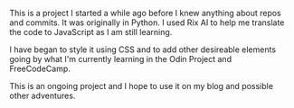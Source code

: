 This is a project I started a while ago before I knew anything about repos and commits. It was originally in Python. I used Rix AI to help me translate the code to JavaScript as I am still learning. 

I have began to style it using CSS and to add other desireable elements going by what I'm currently learning in the Odin Project and FreeCodeCamp. 

This is an ongoing project and I hope to use it on my blog and possible other adventures. 